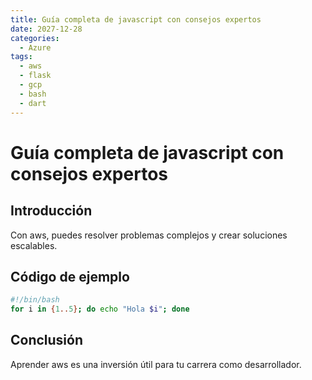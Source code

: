 ```yaml
---
title: Guía completa de javascript con consejos expertos
date: 2027-12-28
categories:
  - Azure
tags:
  - aws
  - flask
  - gcp
  - bash
  - dart
---
```


# Guía completa de javascript con consejos expertos

## Introducción

Con aws, puedes resolver problemas complejos y crear soluciones escalables.

## Código de ejemplo

```bash
#!/bin/bash
for i in {1..5}; do echo "Hola $i"; done
```

## Conclusión

Aprender aws es una inversión útil para tu carrera como desarrollador.